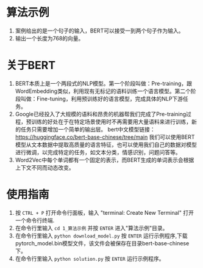 

# 算法示例
1. 案例给出的是一个句子的输入，BERT可以接受一到两个句子作为输入。
2. 输出一个长度为768的向量。

# 关于BERT
1. BERT本质上是一个两段式的NLP模型。第一个阶段叫做：Pre-training，跟WordEmbedding类似，利用现有无标记的语料训练一个语言模型。第二个阶段叫做：Fine-tuning，利用预训练好的语言模型，完成具体的NLP下游任务。
2. Google已经投入了大规模的语料和昂贵的机器帮我们完成了Pre-training过程，预训练的好处在于在特定场景使用时不再需要用大量语料来进行训练，新的任务只需要增加一个简单的输出层。
   bert中文模型链接：https://huggingface.co/bert-base-chinese/tree/main
   我们可以使用BERT模型从文本数据中提取高质量的语言特征，也可以使用我们自己的数据对模型进行微调，以完成特定的任务，如文本分类，情感识别，问题问答等。
3. Word2Vec中每个单词都有一个固定的表示，而BERT生成的单词表示会根据上下文不同而动态改变。

# 使用指南
1. 按 `CTRL + P` 打开命令行面板，输入 "terminal: Create New Terminal" 打开一个命令行终端.
2. 在命令行里输入 `cd 1_算法示例` 并按 `ENTER` 进入"算法示例"目录。
3. 在命令行里输入 `python download_model.py` 按 `ENTER` 运行示例程序,下载pytorch_model.bin模型文件，该文件会被保存在目录bert-base-chinese下。
4. 在命令行里输入 `python solution.py` 按 `ENTER` 运行示例程序。
